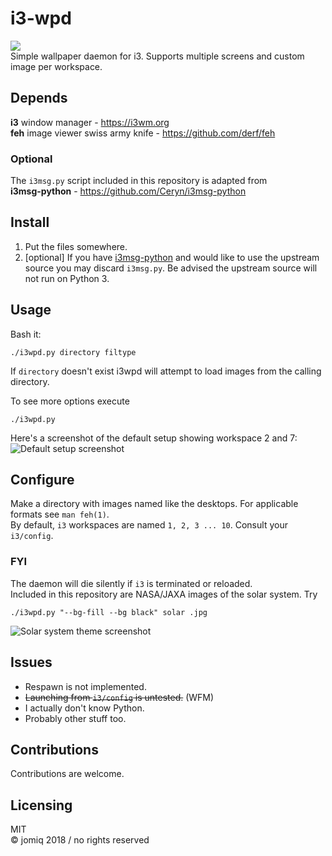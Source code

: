 # i3-wpd
![](/img/banner.png)  
Simple wallpaper daemon for i3.
Supports multiple screens and custom image per workspace.

## Depends
**i3** window manager - https://i3wm.org  
**feh** image viewer swiss army knife - https://github.com/derf/feh
### Optional
The `i3msg.py` script included in this repository is adapted from  
**i3msg-python** - https://github.com/Ceryn/i3msg-python

## Install
1. Put the files somewhere. 
2. [optional] If you have [i3msg-python](https://github.com/Ceryn/i3msg-python) and would like to use the upstream source you may discard `i3msg.py`. Be advised the upstream source will not run on Python 3. 

## Usage
Bash it:
```
./i3wpd.py directory filtype
```
If `directory` doesn't exist i3wpd will attempt to load images from the calling directory.

To see more options execute
```
./i3wpd.py
```
Here's a screenshot of the default setup showing workspace 2 and 7:
![Default setup screenshot](/img/screen.png)

## Configure
Make a directory with images named like the desktops. For applicable formats see `man feh(1)`.  
By default, `i3` workspaces are named `1, 2, 3 ... 10`. Consult your `i3/config`.

### FYI
The daemon will die silently if `i3` is terminated or reloaded.  
Included in this repository are NASA/JAXA images of the solar system. Try
```
./i3wpd.py "--bg-fill --bg black" solar .jpg
```
![Solar system theme screenshot](/img/screen2.png)
## Issues
* Respawn is not implemented. 
* ~~Launching from `i3/config` is untested.~~ (WFM)
* I actually don't know Python. 
* Probably other stuff too.

## Contributions
Contributions are welcome. 

## Licensing
MIT  
© jomiq 2018 / no rights reserved
